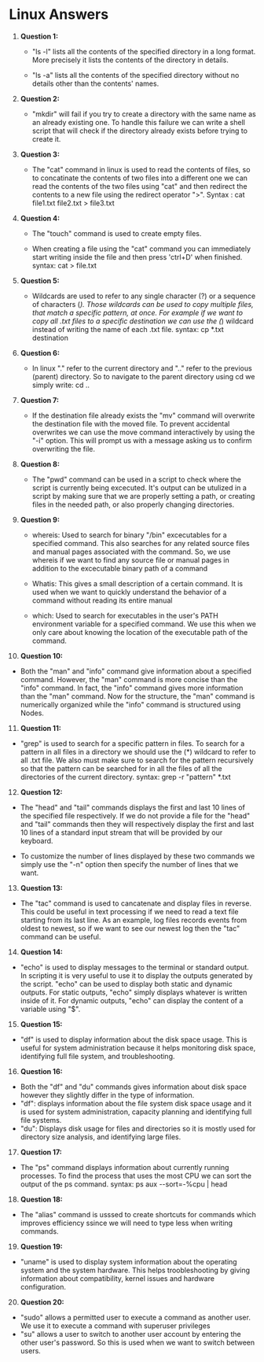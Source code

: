 # Linux Answers

1. **Question 1:**
   - "ls -l" lists all the contents of the specified directory in a long format. More precisely it lists the contents of the directory in details.

   - "ls -a" lists all the contents of the specified directory without no details other than the contents' names.

2. **Question 2:**
   - "mkdir" will fail if you try to create a directory with the same name as an already existing one. To handle this failure we can write a shell script that will check if the directory already exists before trying to create it. 

3. **Question 3:**
   - The "cat" command in linux is used to read the contents of files, so to concatinate the contents of two files into a different one we can read the contents of the two files using "cat" and then redirect the contents to a new file using the redirect operator ">".
   Syntax : cat file1.txt file2.txt > file3.txt

4. **Question 4:**
   - The "touch" command is used to create empty files.
   
   - When creating a file using the "cat" command you can immediately start writing inside the file and then press 'ctrl+D' when finished.
   syntax: cat > file.txt

5. **Question 5:**
   - Wildcards are used to refer to any single character (?) or a sequence of characters (*). Those wildcards can be used to copy multiple files, that match a specific pattern, at once. For example if we want to copy all .txt files to a specific destination we can use the (*) wildcard instead of writing the name of each .txt file. 
   syntax: cp *.txt destination

6. **Question 6:**
   - In linux "." refer to the current directory and ".." refer to the previous (parent) directory. So to navigate to the parent directory using cd we simply write: cd ..

7. **Question 7:**
   - If the destination file already exists the "mv" command will overwrite the destination file with the moved file. To prevent accidental overwrites we can use the move command interactively by using the "-i" option. This will prompt us with a message asking us to confirm overwriting the file.

8. **Question 8:**
   - The "pwd" command can be used in a script to check where the script is currently being excecuted. It's output can be utulized in a script by making sure that we are properly setting a path, or creating files in the needed path, or also properly changing directories.

9. **Question 9:**
   - whereis: Used to search for binary "/bin" excecutables for a specified command. This also searches for any related source files and manual pages associated with the command. So, we use whereis if we want to find any source file or manual pages in addition to the excecutable binary path of a command

   - Whatis: This gives a small description of a certain command. It is used when we want to quickly understand the behavior of a command without reading its entire manual

   - which: Used to search for executables in the user's PATH environment variable for a specified command. We use this when we only care about knowing the location of the executable path of the command.

10. **Question 10:**
   - Both the "man" and "info" command give information about a specified command. However, the "man" command is more concise than the "info" command. In fact, the "info" command gives more information than the "man" command. Now for the structure, the "man" command is numerically organized while the "info" command is structured using Nodes. 

11. **Question 11:**
   - "grep" is used to search for a specific pattern in files. To search for a pattern in all files in a directory we should use the (*) wildcard to refer to all .txt file. We also must make sure to search for the pattern recursively so that the pattern can be searched for in all the files of all the directories of the current directory. 
   syntax: grep -r "pattern" *.txt

12. **Question 12:**
   - The "head" and "tail" commands displays the first and last 10 lines of the specified file respectively. If we do not provide a file for the "head" and "tail" commands then they will respectively display the first and last 10 lines of a standard input stream that will be provided by our keyboard. 

   - To customize the number of lines displayed by these two commands we simply use the "-n" option then specify the number of lines that we want.

13. **Question 13:**
   - The "tac" command is used to cancatenate and display files in reverse. This could be useful in text processing if we need to read a text file starting from its last line. 
   As an example, log files records events from oldest to newest, so if we want to see our newest log then the "tac" command can be useful.

14. **Question 14:**
   - "echo" is used to display messages to the terminal or standard output. In scripting it is very useful to use it to display the outputs generated by the script.
   "echo" can be used to display both static and dynamic outputs. 
   For static outputs, "echo" simply displays whatever is written inside of it.
   For dynamic outputs, "echo" can display the content of a variable using "$". 

15. **Question 15:**
   - "df" is used to display information about the disk space usage. This is useful for system administration because it helps monitoring disk space, identifying full file system, and troubleshooting.

16. **Question 16:**
   - Both the "df" and "du" commands gives information about disk space however they slightly differ in the type of information.
   - "df": displays information about the file system disk space usage and it is used for system administration, capacity planning and identifying full file systems. 
   - "du": Displays disk usage for files and directories so it is mostly used for directory size analysis, and identifying large files.

17. **Question 17:**
   - The "ps" command displays information about currently running processes. To find the process that uses the most CPU we can sort the output of the ps command.
   syntax: ps aux --sort=-%cpu | head

18. **Question 18:**
   - The "alias" command is usssed to create shortcuts for commands which improves efficiency ssince we will need to type less when writing commands.

19. **Question 19:**
   - "uname" is used to display system information about the operating system and the system hardware. This helps troobleshooting by giving information about compatibility, kernel issues and hardware configuration.

20. **Question 20:**
   - "sudo" allows a permitted user to execute a command as another user. We use it to execute a command with superuser privileges
   - "su" allows a user to switch to another user account by entering the other user's password. So this is used when we want to switch between users.


